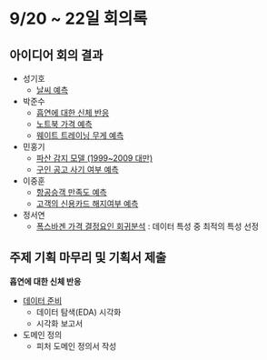 # 9/20 ~ 22일 회의록
## 아이디어 회의 결과
- 성기호
    - [날씨 예측](https://www.kaggle.com/datasets/ananthr1/weather-prediction)
- 박준수
    - [흡연에 대한 신체 반응](https://www.kaggle.com/datasets/kukuroo3/body-signal-of-smoking)
    - [노트북 가격 예측](https://www.kaggle.com/datasets/muhammetvarl/laptop-price?select=laptop_price.csv)
    - [웨이트 트레이닝 무게 예측 ](https://www.kaggle.com/datasets/kukuroo3/powerlifting-benchpress-weight-predict)
- 민홍기
    - [파산 감지 모델 (1999~2009 대만)](https://www.kaggle.com/datasets/fedesoriano/company-bankruptcy-prediction)
    - [구인 공고 사기 여부 예측](https://www.kaggle.com/datasets/shivamb/real-or-fake-fake-jobposting-prediction?datasetId=533871&sortBy=voteCount)
- 이중훈
    - [항공승객 만족도 예측](https://www.kaggle.com/datasets/teejmahal20/airline-passenger-satisfaction)
    - [고객의 신용카드 해지여부 예측](https://www.kaggle.com/datasets/gauravtopre/bank-customer-churn-dataset)
- 정서연
    - [폭스바겐 가격 결정요인 회귀분석](https://www.kaggle.com/code/gireeshs/volkswagen-price-regression-r-2-0-9555) : 데이터 특성 중 최적의 특성 선정

## 주제 기획 마무리 및 기획서 제출
**흡연에 대한 신체 반응**
- [데이터 준비](https://www.kaggle.com/datasets/kukuroo3/body-signal-of-smoking)
    - 데이터 탐색(EDA) 시각화
    - 시각화 보고서
- 도메인 정의
    - 피처 도메인 정의서 작성
